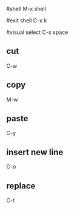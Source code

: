 #shell
M-x shell

#exit shell
C-x k

#visual select
C-x space
## cut
C-w
## copy
M-w
## paste
C-y
## insert new line
C-o
## replace
C-t <replace>
